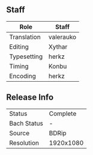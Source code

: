 ## Staff

| Role        | Staff     |
|-------------|-----------|
| Translation | valerauko |
| Editing     | Xythar    |
| Typesetting | herkz     |
| Timing      | Konbu     |
| Encoding    | herkz     |

## Release Info

|             |           |
|-------------|-----------|
| Status      | Complete  |
| Bach Status | -         |
| Source      | BDRip     |
| Resolution  | 1920x1080 |
